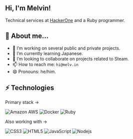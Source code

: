 ## Hi, I'm Melvin!
Technical services at <a href="http://www.hackerone.com">HackerOne</a> and a Ruby programmer.

## 👻 About me... 
- 🔭 I’m working on several public and private projects.
- 🌱 I’m currently learning Japanese. 
- 👯 I’m looking to collaborate on projects related to Steam.
- 📫 How to reach me: `hi@melv.in`
- 😄 Pronouns: he/him.

## ⚡ Technologies
Primary stack →

![Amazon AWS](https://img.shields.io/badge/Amazon%20AWS-232F3E?style=flat&logo=amazon-aws)
![Docker](https://img.shields.io/badge/-Docker-black?style=flat&logo=docker)
![Ruby](https://img.shields.io/badge/-Ruby-black?style=flat&logo=Ruby&logoColor=red)

Also working with →

![CSS3](https://img.shields.io/badge/-CSS3-1572B6?style=flat&logo=css3)
![HTML5](https://img.shields.io/badge/-HTML5-E34F26?style=flat&logo=html5&logoColor=white)
![JavaScript](https://img.shields.io/badge/-JavaScript-black?style=flat&logo=javascript)
![Nodejs](https://img.shields.io/badge/-Nodejs-black?style=flat&logo=Node.js)
